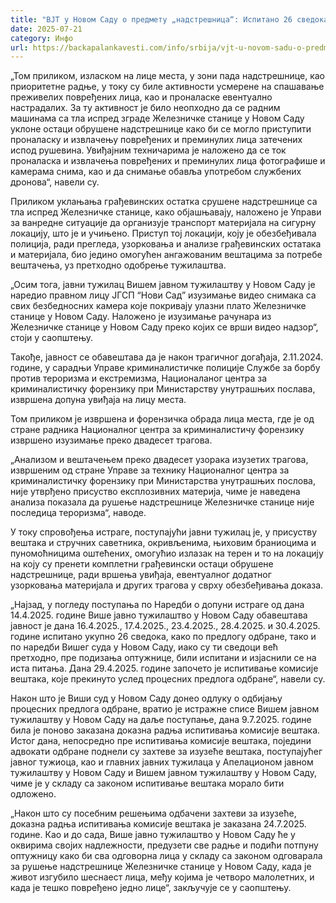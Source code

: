 ```yaml
---
title: "ВЈТ у Новом Саду о предмету „надстрешница“: Испитано 26 сведока, није било терористичког напада"
date: 2025-07-21
category: Инфо
url: https://backapalankavesti.com/info/srbija/vjt-u-novom-sadu-o-predmetu-nadstresnica-ispitano-26-svedoka-nije-bilo-teroristickog-napada/
---
```


„Том приликом, изласком на лице места, у зони пада надстрешнице, као приоритетне радње, у току су биле активности усмерене на спашавање преживелих повређених лица, као и проналаске евентуално настрадалих. За ту активност је било неопходно да се радним машинама са тла испред зграде Железничке станице у Новом Саду уклоне остаци обрушене надстрешнице како би се могло приступити проналаску и извлачењу повређених и преминулих лица затечених испод рушевина. Увиђајним техничарима је наложено да се ток проналаска и извлачења повређених и преминулих лица фотографише и камерама снима, као и да снимање обавља употребом службених дронова“, навели су.

Приликом уклањања грађевинских остатка срушене надстрешнице са тла испред Железничке станице, како објашњавају, наложено је Управи за ванредне ситуације да организује транспорт материјала на сигурну локацију, што је и учињено. Приступ тој локацији, коју је обезбеђивала полиција, ради прегледа, узорковања и анализе грађевинских остатака и материјала, био једино омогућен ангажованим вештацима за потребе вештачења, уз претходно одобрење тужилаштва.

„Осим тога, јавни тужилац Вишем јавном тужилаштву у Новом Саду је наредио правном лицу ЈГСП “Нови Сад” изузимање видео снимака са свих безбедносних камера које покривају улазни плато Железничке станице у Новом Саду. Наложено је изузимање рачунара из Железничке станице у Новом Саду преко којих се врши видео надзор“, стоји у саопштењу.

Такође, јавност се обавештава да је након трагичног догађаја, 2.11.2024. године, у сарадњи Управе криминалистичке полиције Службе за борбу против тероризма и екстремизма, Националаног центра за криминалистичку форензику при Министарству унутрашњих послава, извршена допуна увиђаја на лицу места.

Том приликом је извршена и форензичка обрада лица места, где је од стране радника Националног центра за криминалистичу форензику извршено изузимање преко двадесет трагова.

„Анализом и вештачењем преко двадесет узорака изузетих трагова, извршеним од стране Управе за технику Националног центра за криминалистичку форензику при Министарства унутрашњих послова, није утврђено присуство експлозивних материја, чиме је наведена анализа показала да рушење надстрешнице Железничке станице није последица тероризма“, наводе.

У току спровођења истраге, поступајући јавни тужилац је, у присуству вештака и стручних саветника, окривљенима, њиховим браниоцима и пуномоћницима оштећених, омогућио излазак на терен и то на локацију на коју су пренети комплетни грађевински остаци обрушене надстрешнице, ради вршења увиђаја, евентуалног додатног узорковања материјала и других трагова у сврху обезбеђивања доказа.

„Најзад, у погледу поступања по Наредби о допуни истраге од дана 14.4.2025. године Више јавно тужилаштво у Новом Саду обавештава јавност је дана 16.4.2025., 17.4.2025., 23.4.2025., 28.4.2025. и 30.4.2025. године испитано укупно 26 сведока, како по предлогу одбране, тако и по наредби Вишег суда у Новом Саду, иако су ти сведоци већ претходно, пре подизања оптужнице, били испитани и изјаснили се на иста питања. Дана 29.4.2025. године започето је испитивање комисије вештака, које прекинуто услед процесних предлога одбране“, навели су.

Након што је Виши суд у Новом Саду донео одлуку о одбијању процесних предлога одбране, вратио је истражне списе Вишем јавном тужилаштву у Новом Саду на даље поступање, дана 9.7.2025. године била је поново заказана доказна радња испитивања комисије вештака. Истог дана, непосредно пре испитивања комисије вештака, поједини адвокати одбране поднели су захтеве за изузеће вештака, поступајућег јавног тужиоца, као и главних јавних тужилаца у Апелационом јавном тужилаштву у Новом Саду и Вишем јавном тужилаштву у Новом Саду, чиме је у складу са законом испитивање вештака морало бити одложено.

„Након што су посебним решењима одбачени захтеви за изузеће, доказна радња испитивања комисије вештака је заказана 24.7.2025. године. Као и до сада, Више јавно тужилаштво у Новом Саду ће у оквирима својих надлежности, предузети све радње и подићи потпуну оптужницу како би сва одговорна лица у складу са законом одговарала за рушење надстрешнице Железничке станице у Новом Саду, када је живот изгубило шеснаест лица, међу којима је четворо малолетних, и када је тешко повређено једно лице“, закључује се у саопштењу.
